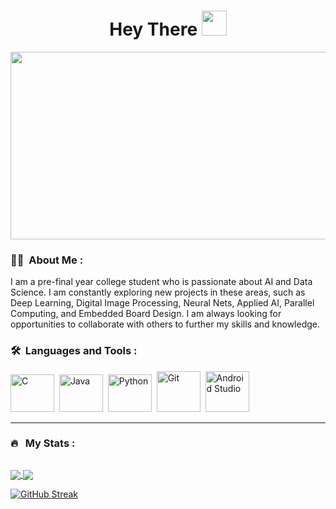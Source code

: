 <h1 align="center">Hey There <img src="https://media.giphy.com/media/hvRJCLFzcasrR4ia7z/giphy.gif" width="40"></h1>

<p align="center"><img src="https://media.giphy.com/media/dWesBcTLavkZuG35MI/giphy.gif" width="600" height="300"  /></p>

### :man_technologist: &nbsp;About Me :

I am a pre-final year college student who is passionate about AI and Data Science. I am constantly exploring new projects in these areas, such as Deep Learning, Digital Image Processing, Neural Nets, Applied AI, Parallel Computing, and Embedded Board Design. I am always looking for opportunities to collaborate with others to further my skills and knowledge.

### 🛠 &nbsp;Languages and Tools :

<p>
<img src="https://github.com/Y-CHETHAN/Y-CHETHAN/assets/75234991/bdc8d472-f025-471d-9076-ec31a4b5d263" title="C" alt="C" width="70" height="60"/>&nbsp;
<img src="https://github.com/Y-CHETHAN/Y-CHETHAN/assets/75234991/c5789327-6efa-4ff0-a282-ef059cf7bb4f" title="Java" alt="Java" width="70" height="60"/>&nbsp;
<img src="https://github.com/Y-CHETHAN/Y-CHETHAN/assets/75234991/3b621e36-2656-4bf7-8796-984d15b228ab" title="Python" alt="Python" width="70" height="60"/>&nbsp;
<img src="https://github.com/Y-CHETHAN/Y-CHETHAN/assets/75234991/f65231aa-0895-432a-908c-99366bb381bd" title="Git" alt="Git" width="70" height="65"/>&nbsp;
<img src="https://github.com/Y-CHETHAN/Y-CHETHAN/assets/75234991/02d69ea7-d3bc-4187-8134-2f971f89c69c" title="Android Studio" alt="Android Studio" width="70" height="65"/>&nbsp;
</p>

---

### 🔥 &nbsp; My Stats :
<p align="left"><img src="https://komarev.com/ghpvc/?username=Y-CHETHAN&style=flat-square&color=blue" alt=""></p>

<a href="(https://readmestats.999857.xyz/api?username=Y-CHETHAN&theme=transparent&show_icons=true&rank_icon=github)">
  <img align="center" src="https://readmestats.999857.xyz/api?username=Y-CHETHAN&theme=transparent&show_icons=true&rank_icon=github" />
</a>

<a href="[(https://github.com/anuraghazra/github-readme-stats)](https://readmestats.999857.xyz/api/top-langs/?username=Y-CHETHANlayout=donut&theme=transparent&langs_count=10)">
  <img align="center" src="https://readmestats.999857.xyz/api/top-langs/?username=Y-CHETHAN&layout=donut&theme=transparent&langs_count=10" />
</a>

[![GitHub Streak](http://github-readme-streak-stats.herokuapp.com?user=Y-CHETHAN&theme=dark&background=000000)](https://git.io/streak-stats)
